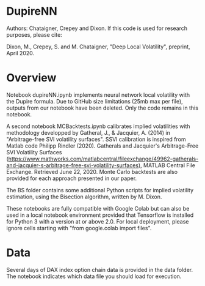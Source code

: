 # DupireNN
Authors: Chataigner, Crepey and Dixon. If this code is used for research purposes, please cite:

Dixon, M., Crepey, S. and M. Chataigner, "Deep Local Volatility", preprint, April 2020.

# Overview
Notebook dupireNN.ipynb implements neural network local volatility with the Dupire formula.
Due to GitHub size limitations (25mb max per file), outputs from our notebook have been deleted. Only the code remains in this notebook.

A second notebook MCBacktests.ipynb calibrates implied volatilities with methodology developped by Gatheral, J., & Jacquier, A. (2014) in "Arbitrage-free SVI volatility surfaces".
SSVI calibration is inspired from Matlab code  Philipp Rindler (2020). Gatherals and Jacquier's Arbitrage-Free SVI Volatility Surfaces (https://www.mathworks.com/matlabcentral/fileexchange/49962-gatherals-and-jacquier-s-arbitrage-free-svi-volatility-surfaces), MATLAB Central File Exchange. Retrieved June 22, 2020.
Monte Carlo backtests are also provided for each approach presented in our paper.

The BS folder contains some additional Python scripts for implied volatility estimation, using the Bisection algorithm,  written by M. Dixon.

These notebooks are fully compatible with Google Colab but can also be used in a local notebook environment provided that Tensorflow is installed for Python 3 with a version at or above 2.0.
For local deployment, please ignore cells starting with "from google.colab import files".

# Data
Several days of DAX index option chain data is provided in the data folder.
The notebook indicates which data file you should load for execution.
